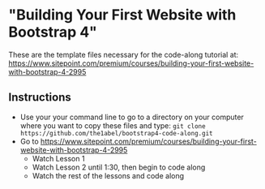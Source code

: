 # "Building Your First Website with Bootstrap 4"

These are the template files necessary for the code-along tutorial at:
https://www.sitepoint.com/premium/courses/building-your-first-website-with-bootstrap-4-2995

## Instructions
- Use your your command line to go to a directory on your computer where you want to copy these files and type: `git clone https://github.com/the1abel/bootstrap4-code-along.git`
- Go to https://www.sitepoint.com/premium/courses/building-your-first-website-with-bootstrap-4-2995
  - Watch Lesson 1
  - Watch Lesson 2 until 1:30, then begin to code along
  - Watch the rest of the lessons and code along
